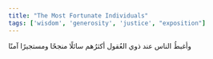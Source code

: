```yaml
---
title: "The Most Fortunate Individuals"
tags: ['wisdom', 'generosity', 'justice', "exposition"]
---
```


 وأغبطُ الناس عند ذوي العُقول أكثرُهم سائلًا منجحًا ومستجيرًا آمنًا
